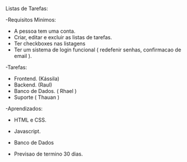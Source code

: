 Listas de Tarefas:
 
-Requisitos Minimos:
- A pessoa tem uma conta.
- Criar, editar e excluir as listas de tarefas.
- Ter checkboxes nas listagens
- Ter um sistema de login funcional (  redefenir senhas, confirmacao de email ).

 
-Tarefas:
- Frontend. (Kássila)
- Backend. (Raul)
- Banco de Dados. ( Rhael )
- Suporte ( Thauan )

 
-Aprendizados:
- HTML e CSS.
- Javascript.
- Banco de Dados

- Previsao de termino 30 dias.
